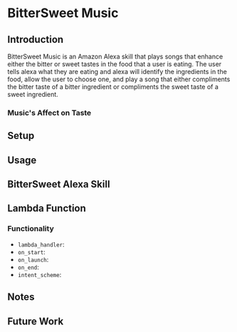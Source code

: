 # BitterSweet Music

## Introduction

BitterSweet Music is an Amazon Alexa skill that plays songs that enhance either the bitter or sweet tastes in the food that a user is eating.  The user tells alexa what they are eating and alexa will identify the ingredients in the food, allow the user to choose one, and play a song that either compliments the bitter taste of a bitter ingredient or compliments the sweet taste of a sweet ingredient.

### Music's Affect on Taste


## Setup

## Usage

## BitterSweet Alexa Skill

## Lambda Function

### Functionality
* `lambda_handler`:
* `on_start`:
* `on_launch`:
* `on_end`:
* `intent_scheme`:

## Notes

## Future Work
